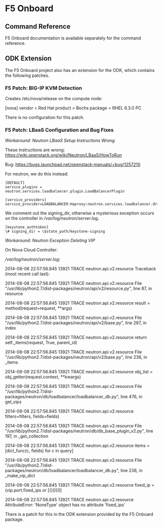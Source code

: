 # F5 Onboard

## Command Reference

F5 Onboard documentation is available separately for the command reference.

## ODK Extension

The F5 Onboard project also has an extension for the ODK, which contains the following patches.

### F5 Patch: BIG-IP KVM Detection
Creates /etc/nova/release on the compute node:

[nova]
vendor = Red Hat
product = Bochs
package = RHEL 6.3.0 PC

There is no configuration for this patch.

### F5 Patch: LBaaS Configuration and Bug Fixes

*Workaround: Neutron LBaaS Setup Instructions Wrong*

These instructions are wrong: https://wiki.openstack.org/wiki/Neutron/LBaaS/HowToRun

Bug: https://bugs.launchpad.net/openstack-manuals/+bug/1257210

For neutron, we do this instead:

```
[DEFAULT]
service_plugins =
neutron.services.loadbalancer.plugin.LoadBalancerPlugin
```

```
[service_providers]
service_provider=LOADBALANCER:Haproxy:neutron.services.loadbalancer.drivers.haproxy.plugin_driver.HaproxyOnHostPluginDriver:default
```

We comment out the signing_dir, otherwise a mysterious exception occurs on the controller in */var/log/neutron/server.log*.

```
[keystone_authtoken]
\# signing_dir = \$state_path/keystone-signing
```

*Workaround: Neutron Exception Deleting VIP*

On Nova Cloud Controller:

*/var/log/neutron/server.log*:

2014-08-08 22:57:56.845 13921 TRACE neutron.api.v2.resource Traceback (most recent call last):

2014-08-08 22:57:56.845 13921 TRACE neutron.api.v2.resource File "/usr/lib/python2.7/dist-packages/neutron/api/v2/resource.py", line 87, in resource

2014-08-08 22:57:56.845 13921 TRACE neutron.api.v2.resource result = method(request=request, \*\*args)

2014-08-08 22:57:56.845 13921 TRACE neutron.api.v2.resource File "/usr/lib/python2.7/dist-packages/neutron/api/v2/base.py", line 287, in index

2014-08-08 22:57:56.845 13921 TRACE neutron.api.v2.resource return self._items(request, True, parent_id)

2014-08-08 22:57:56.845 13921 TRACE neutron.api.v2.resource File "/usr/lib/python2.7/dist-packages/neutron/api/v2/base.py", line 236, in _items

2014-08-08 22:57:56.845 13921 TRACE neutron.api.v2.resource obj_list = obj_getter(request.context, \*\*kwargs)

2014-08-08 22:57:56.845 13921 TRACE neutron.api.v2.resource File "/usr/lib/python2.7/dist-packages/neutron/db/loadbalancer/loadbalancer_db.py", line 476, in get_vips

2014-08-08 22:57:56.845 13921 TRACE neutron.api.v2.resource filters=filters, fields=fields)

2014-08-08 22:57:56.845 13921 TRACE neutron.api.v2.resource File "/usr/lib/python2.7/dist-packages/neutron/db/db_base_plugin_v2.py", line 197, in _get_collection

2014-08-08 22:57:56.845 13921 TRACE neutron.api.v2.resource items = [dict_func(c, fields) for c in query]

2014-08-08 22:57:56.845 13921 TRACE neutron.api.v2.resource File "/usr/lib/python2.7/dist-packages/neutron/db/loadbalancer/loadbalancer_db.py", line 238, in _make_vip_dict

2014-08-08 22:57:56.845 13921 TRACE neutron.api.v2.resource fixed_ip = (vip.port.fixed_ips or [{}])[0]

2014-08-08 22:57:56.845 13921 TRACE neutron.api.v2.resource AttributeError: 'NoneType' object has no attribute 'fixed_ips' 

There is a patch for this in the ODK extension provided by the F5 Onboard package.